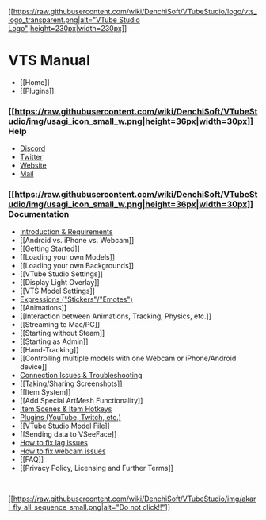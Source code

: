 [[[https://raw.githubusercontent.com/wiki/DenchiSoft/VTubeStudio/logo/vts_logo_transparent.png|alt="VTube Studio Logo"|height=230px|width=230px]]](https://github.com/DenchiSoft/VTubeStudio/wiki)

VTS Manual
=====================
- [[Home]]
- [[Plugins]]

### [[https://raw.githubusercontent.com/wiki/DenchiSoft/VTubeStudio/img/usagi_icon_small_w.png|height=36px|width=30px]] Help 
- [Discord](https://discord.gg/VTubeStudio)
- [Twitter](https://twitter.com/VTubeStudio)
- [Website](https://denchisoft.com)
- [Mail](mailto:denchi@denchisoft.com)

### [[https://raw.githubusercontent.com/wiki/DenchiSoft/VTubeStudio/img/usagi_icon_small_w.png|height=36px|width=30px]] Documentation
* [Introduction & Requirements](https://github.com/DenchiSoft/VTubeStudio/wiki/Introduction-&-Requirements)
* [[Android vs. iPhone vs. Webcam]]
* [[Getting Started]]
* [[Loading your own Models]]
* [[Loading your own Backgrounds]]
* [[VTube Studio Settings]]
* [[Display Light Overlay]]
* [[VTS Model Settings]]
* [Expressions ("Stickers"/"Emotes")](https://github.com/DenchiSoft/VTubeStudio/wiki/Expressions-(a.k.a.-Stickers-or-Emotes))
* [[Animations]]
* [[Interaction between Animations, Tracking, Physics, etc.]]
* [[Streaming to Mac/PC]]
* [[Starting without Steam]]
* [[Starting as Admin]]
* [[Hand-Tracking]]
* [[Controlling multiple models with one Webcam or iPhone/Android device]]
* [Connection Issues & Troubleshooting](https://github.com/DenchiSoft/VTubeStudio/wiki/Connection-Issues-&-Troubleshooting)
* [[Taking/Sharing Screenshots]]
* [[Item System]]
* [[Add Special ArtMesh Functionality]]
* [Item Scenes & Item Hotkeys](https://github.com/DenchiSoft/VTubeStudio/wiki/Item-Scenes-and-Item-Hotkeys)
* [Plugins (YouTube, Twitch, etc.)](https://github.com/DenchiSoft/VTubeStudio/wiki/Plugins)
* [[VTube Studio Model File]]
* [[Sending data to VSeeFace]]
* [How to fix lag issues](https://github.com/DenchiSoft/VTubeStudio/wiki/Lag-Troubleshooting)
* [How to fix webcam issues](https://github.com/DenchiSoft/VTubeStudio/wiki/Webcam-Troubleshooting)
* [[FAQ]]
* [[Privacy Policy, Licensing and Further Terms]]

<br/>

[[[https://raw.githubusercontent.com/wiki/DenchiSoft/VTubeStudio/img/akari_fly_all_sequence_small.png|alt="Do not click!!"]]](https://github.com/DenchiSoft/VTubeStudio/wiki/_Secret-Page)
